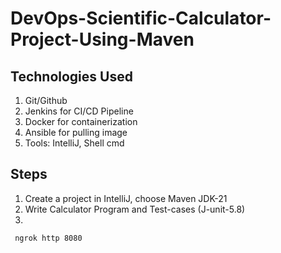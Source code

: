 # DevOps-Scientific-Calculator-Project-Using-Maven

## Technologies Used

1. Git/Github
2. Jenkins for CI/CD Pipeline
3. Docker for containerization
4. Ansible for pulling image
5. Tools: IntelliJ, Shell cmd

## Steps

1. Create a project in IntelliJ, choose Maven JDK-21
2. Write Calculator Program and Test-cases (J-unit-5.8)
3. 

``` ngrok http 8080```
